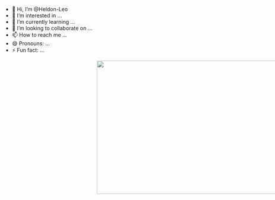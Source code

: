 - 👋 Hi, I’m @Heldon-Leo
- 👀 I’m interested in ...
- 🌱 I’m currently learning ...
- 💞️ I’m looking to collaborate on ...
- 📫 How to reach me ...
- 😄 Pronouns: ...
- ⚡ Fun fact: ...

<div align="center" style="width:100%;height:0;padding-bottom:71%;position:relative;">
  <img src="https://giphy.com/embed/JqmupuTVZYaQX5s094" width="100%" height="100%" style="position:absolute" frameBorder="0" class="giphy-embed" allowFullScreen>
</div>
<!---
Heldon-Leo/Heldon-Leo is a ✨ special ✨ repository because its `README.md` (this file) appears on your GitHub profile.
You can click the Preview link to take a look at your changes.
--->
